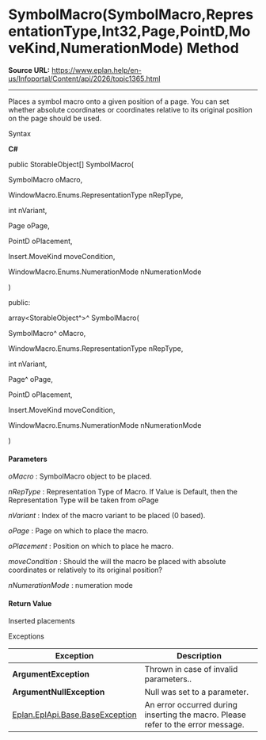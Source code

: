 # SymbolMacro(SymbolMacro,RepresentationType,Int32,Page,PointD,MoveKind,NumerationMode) Method

**Source URL:** https://www.eplan.help/en-us/Infoportal/Content/api/2026/topic1365.html

---

Places a symbol macro onto a given position of a page. You can set whether absolute coordinates or coordinates relative to its original position on the page should be used.

Syntax

**C#**



public StorableObject[] SymbolMacro( 

   SymbolMacro oMacro,

   WindowMacro.Enums.RepresentationType nRepType,

   int nVariant,

   Page oPage,

   PointD oPlacement,

   Insert.MoveKind moveCondition,

   WindowMacro.Enums.NumerationMode nNumerationMode

)

public:

array<StorableObject^>^ SymbolMacro( 

   SymbolMacro^ oMacro,

   WindowMacro.Enums.RepresentationType nRepType,

   int nVariant,

   Page^ oPage,

   PointD oPlacement,

   Insert.MoveKind moveCondition,

   WindowMacro.Enums.NumerationMode nNumerationMode

)


#### Parameters

*oMacro*
:   SymbolMacro object to be placed.

*nRepType*
:   Representation Type of Macro. If Value is Default, then the Representation Type will be taken from oPage

*nVariant*
:   Index of the macro variant to be placed (0 based).

*oPage*
:   Page on which to place the macro.

*oPlacement*
:   Position on which to place he macro.

*moveCondition*
:   Should the will the macro be placed with absolute coordinates or relatively to its original position?

*nNumerationMode*
:   numeration mode

#### Return Value

Inserted placements

Exceptions

| Exception | Description |
| --- | --- |
| **ArgumentException** | Thrown in case of invalid parameters.. |
| **ArgumentNullException** | Null was set to a parameter. |
| [Eplan.EplApi.Base.BaseException](Eplan.EplApi.Baseu~Eplan.EplApi.Base.BaseException.html) | An error occurred during inserting the macro. Please refer to the error message. |
